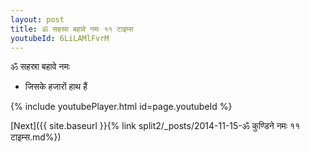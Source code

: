 ```yaml
---
layout: post
title: ॐ सहस्रा बहावे नमः ११ टाइम्स
youtubeId: 6LiLAMlFvrM
---
```

 
 
 ॐ सहस्रा बहावे नमः  
 
 -  जिसके हजारों हाथ हैं 
 
  
 
  
 
 
 
 
 
 


{% include youtubePlayer.html id=page.youtubeId %}
 
[Next]({{ site.baseurl }}{% link  split2/_posts/2014-11-15-ॐ कुण्डिने नमः ११ टाइम्स.md%})
 
